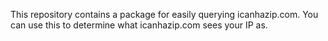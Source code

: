 This repository contains a package for easily querying icanhazip.com. You can
use this to determine what icanhazip.com sees your IP as.
